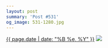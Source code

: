 ```yaml
---
layout: post
summary: 'Post #531'
og_image: 531-1280.jpg
---
```


<p>
  <time><a href="/531">{{ page.date | date: "%B %e, %Y" }}</a></time>
  <a href="/531"><img src="{{ site.assets_url }}/531-640.jpg" srcset="{{ site.assets_url }}/531-320.jpg 320w, {{ site.assets_url }}/531-640.jpg 640w, {{ site.assets_url }}/531-960.jpg 960w, {{ site.assets_url }}/531-1280.jpg 1280w" sizes="(min-width: 700px) 50vw, calc(100vw - 2rem)" /></a>
</p>
